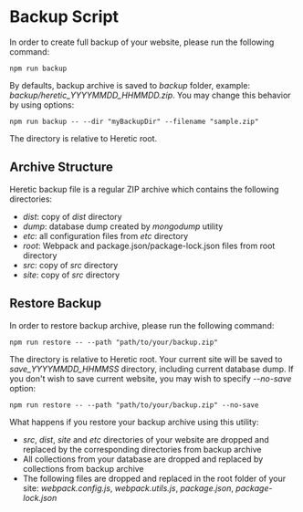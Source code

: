 # Backup Script

In order to create full backup of your website, please run the following command:

```
npm run backup
```

By defaults, backup archive is saved to *backup* folder, example: *backup/heretic_YYYYMMDD_HHMMDD.zip*. You may change this behavior by using options:

```
npm run backup -- --dir "myBackupDir" --filename "sample.zip"
```

The directory is relative to Heretic root.

## Archive Structure

Heretic backup file is a regular ZIP archive which contains the following directories:

* *dist*: copy of *dist* directory
* *dump*: database dump created by *mongodump* utility
* *etc*: all configuration files from *etc* directory
* *root*: Webpack and package.json/package-lock.json files from root directory
* *src*: copy of *src* directory
* *site*: copy of *src* directory

## Restore Backup

In order to restore backup archive, please run the following command:

```
npm run restore -- --path "path/to/your/backup.zip"
```

The directory is relative to Heretic root. Your current site will be saved to *save_YYYYMMDD_HHMMSS* directory, including current database dump. If you don't wish to save current website, you may wish to specify *--no-save* option:

```
npm run restore -- --path "path/to/your/backup.zip" --no-save
```

What happens if you restore your backup archive using this utility:

* *src*, *dist*, *site* and *etc* directories of your website are dropped and replaced by the corresponding directories from backup archive
* All collections from your database are dropped and replaced by collections from backup archive
* The following files are dropped and replaced in the root folder of your site: *webpack.config.js*, *webpack.utils.js*, *package.json*, *package-lock.json*